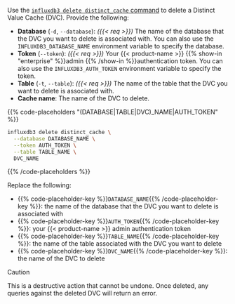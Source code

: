 
Use the [`influxdb3 delete distinct_cache` command](/influxdb3/version/reference/cli/influxdb3/delete/distinct_cache/)
to delete a Distinct Value Cache (DVC). Provide the following:

- **Database** (`-d`, `--database`): _({{< req >}})_ The name of the database
  that the DVC you want to delete is associated with. You can also use the
  `INFLUXDB3_DATABASE_NAME` environment variable to specify the database.
- **Token** (`--token`): _({{< req >}})_ Your {{< product-name >}}
  {{% show-in "enterprise" %}}admin {{% /show-in %}}authentication token.
  You can also use the `INFLUXDB3_AUTH_TOKEN` environment variable to specify
  the token.
- **Table** (`-t`, `--table`): _({{< req >}})_ The name of the table that the
  DVC you want to delete is associated with.
- **Cache name**: The name of the DVC to delete.

{{% code-placeholders "(DATABASE|TABLE|DVC)_NAME|AUTH_TOKEN" %}}
```bash
influxdb3 delete distinct_cache \
  --database DATABASE_NAME \
  --token AUTH_TOKEN \
  --table TABLE_NAME \
  DVC_NAME
```
{{% /code-placeholders %}}

Replace the following:

- {{% code-placeholder-key %}}`DATABASE_NAME`{{% /code-placeholder-key %}}:
  the name of the database that the DVC you want to delete is associated with
- {{% code-placeholder-key %}}`AUTH_TOKEN`{{% /code-placeholder-key %}}:
  your {{< product-name >}} admin authentication token
- {{% code-placeholder-key %}}`TABLE_NAME`{{% /code-placeholder-key %}}:
  the name of the table associated with the DVC you want to delete
- {{% code-placeholder-key %}}`DVC_NAME`{{% /code-placeholder-key %}}:
  the name of the DVC to delete

> [!Caution]
> This is a destructive action that cannot be undone. Once deleted, any queries
> against the deleted DVC will return an error.
